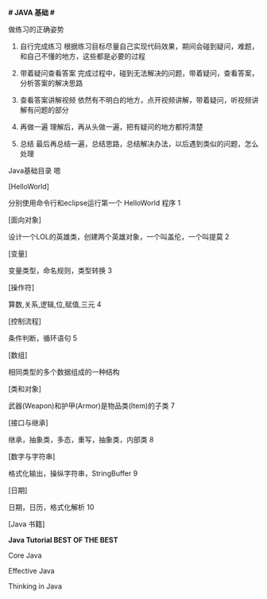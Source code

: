 **# JAVA 基础  #**

做练习的正确姿势

1. 自行完成练习
根据练习目标尽量自己实现代码效果，期间会碰到疑问，难题，和自己不懂的地方，这些都是必要的过程

2. 带着疑问查看答案
完成过程中，碰到无法解决的问题，带着疑问，查看答案，分析答案的解决思路

3. 查看答案讲解视频
依然有不明白的地方，点开视频讲解，带着疑问，听视频讲解有问题的部分

4. 再做一遍
理解后，再从头做一遍，把有疑问的地方都捋清楚

5. 总结
最后再总结一遍，总结思路，总结解决办法，以后遇到类似的问题，怎么处理

Java基础目录
嗯

[HelloWorld]

分别使用命令行和eclipse运行第一个 HelloWorld 程序 1

[面向对象]

设计一个LOL的英雄类，创建两个英雄对象，一个叫盖伦，一个叫提莫 2

[变量]

变量类型，命名规则，类型转换 3

[操作符]

算数,关系,逻辑,位,赋值,三元 4

[控制流程]

条件判断，循环语句 5

[数组]

相同类型的多个数据组成的一种结构 

[类和对象]

武器(Weapon)和护甲(Armor)是物品类(Item)的子类 7

[接口与继承]

继承，抽象类，多态，重写，抽象类，内部类 8

[数字与字符串]

格式化输出，操纵字符串，StringBuffer 9

[日期]

日期，日历，格式化解析 10

[Java 书籍]

**Java Tutorial BEST OF THE BEST**

Core Java 

Effective Java

Thinking in Java
